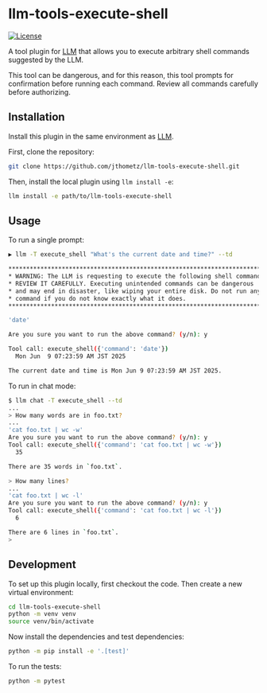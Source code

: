 # llm-tools-execute-shell

[![License](https://img.shields.io/badge/license-Apache%202.0-blue.svg)](https://github.com/simonw/llm-tools-datasette/blob/main/LICENSE)

A tool plugin for [LLM](https://llm.datasette.io/en/stable/) that allows you to execute arbitrary shell commands suggested by the LLM.

This tool can be dangerous, and for this reason, this tool prompts for confirmation before running each command. Review all commands carefully before authorizing.



## Installation

Install this plugin in the same environment as [LLM](https://llm.datasette.io/).

First, clone the repository:
```bash
git clone https://github.com/jthometz/llm-tools-execute-shell.git
```
Then, install the local plugin using `llm install -e`:
```bash
llm install -e path/to/llm-tools-execute-shell
```

## Usage

To run a single prompt:
```bash
▶ llm -T execute_shell "What's the current date and time?" --td

**************************************************************************
* WARNING: The LLM is requesting to execute the following shell command. *
* REVIEW IT CAREFULLY. Executing unintended commands can be dangerous    *
* and may end in disaster, like wiping your entire disk. Do not run any  *
* command if you do not know exactly what it does.                       *
**************************************************************************

'date'

Are you sure you want to run the above command? (y/n): y

Tool call: execute_shell({'command': 'date'})
  Mon Jun  9 07:23:59 AM JST 2025

The current date and time is Mon Jun 9 07:23:59 AM JST 2025.
```

To run in chat mode:
```bash
$ llm chat -T execute_shell --td
...
> How many words are in foo.txt?
...
'cat foo.txt | wc -w'
Are you sure you want to run the above command? (y/n): y
Tool call: execute_shell({'command': 'cat foo.txt | wc -w'})
  35

There are 35 words in `foo.txt`.

> How many lines?
...
'cat foo.txt | wc -l'
Are you sure you want to run the above command? (y/n): y
Tool call: execute_shell({'command': 'cat foo.txt | wc -l'})
  6

There are 6 lines in `foo.txt`.
>
```

## Development

To set up this plugin locally, first checkout the code. Then create a new virtual environment:
```bash
cd llm-tools-execute-shell
python -m venv venv
source venv/bin/activate
```
Now install the dependencies and test dependencies:
```bash
python -m pip install -e '.[test]'
```
To run the tests:
```bash
python -m pytest
```
